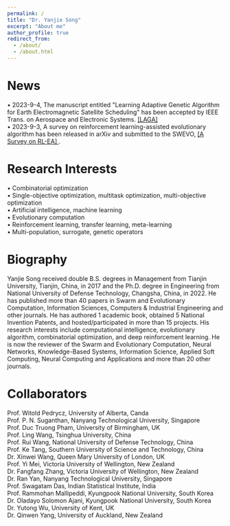 ```yaml
---
permalink: /
title: "Dr. Yanjie Song"
excerpt: "About me"
author_profile: true
redirect_from: 
  - /about/
  - /about.html
---
```


News
=====
• 2023-9-4, The manuscript entitled "Learning Adaptive Genetic Algorithm for Earth Electromagnetic Satellite Scheduling" has been accepted by IEEE Trans. on Aerospace and Electronic Systems. <a href="https://github.com/yanjiesong/yanjiesong.github.io/blob/master/files/laga2023taes.pdf"> [LAGA]</a>\
• 2023-9-3, A survey on reinforcement learning-assisted evolutionary algorithm has been released in arXiv and submitted to the SWEVO, <a href="https://arxiv.org/abs/2308.13420"> [A Survey on RL-EA] </a>.

Research Interests
=====
• Combinatorial optimization \
• Single-objective optimization, multitask optimization, multi-objective optimization \
• Artificial intelligence, machine learning \
• Evolutionary computation \
• Reinforcement learning, transfer learning, meta-learning \
• Multi-population, surrogate, genetic operators 


Biography
======
Yanjie Song received double B.S. degrees in Management from Tianjin University, Tianjin, China, in 2017 and the Ph.D. degree in Engineering from National University of Defense Technology, Changsha, China, in 2022. He has published more than 40 papers in Swarm and Evolutionary Computation, Information Sciences, Computers & Industrial Engineering and other journals. He has authored 1 academic book, obtained 5 National Invention Patents, and hosted/participated in more than 15 projects. His research interests include computational intelligence, evolutionary algorithm, combinatorial optimization, and deep reinforcement learning. He is now the reviewer of the Swarm and Evolutionary Computation, Neural Networks, Knowledge-Based Systems, Information Science, Applied Soft Computing, Neural Computing and Applications and more than 20 other journals. 


Collaborators
======
Prof. Witold Pedrycz, University of Alberta, Canda \
Prof. P. N. Suganthan, Nanyang Technological University, Singapore \
Prof. Duc Truong Pham, University of Birmingham, UK \
Prof. Ling Wang, Tsinghua University, China \
Prof. Rui Wang, National University of Defense Technology, China \
Prof. Ke Tang, Southern University of Science and Technology, China \
Dr. Xinwei Wang, Queen Mary University of London, UK \
Prof. Yi Mei, Victoria University of Wellington, New Zealand \
Dr. Fangfang Zhang, Victoria University of Wellington, New Zealand \
Dr. Ran Yan, Nanyang Technological University, Singapore \
Prof. Swagatam Das, Indian Statistical Institute, India \
Prof. Rammohan Mallipeddi, Kyungpook National University, South Korea \
Dr. Oladayo Solomon Ajani, Kyungpook National University, South Korea \
Dr. Yutong Wu, University of Kent, UK \
Dr. Qinwen Yang, University of Auckland, New Zealand 


